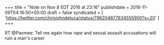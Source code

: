 +++
title = "Note on Nov 8 EDT 2016 at 23:16"
publishdate = 2016-11-09T04:16:50+00:00
draft = false
syndicated = [ 'https://twitter.com/chrisjohndeluca/status/796204877634555900?s=20' ]
+++

RT @Paxmee: Tell me again how rape and sexual assault accusations will ruin a man's career
